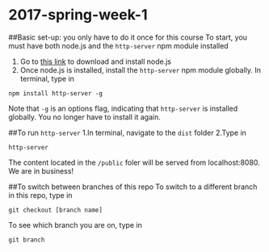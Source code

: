 # 2017-spring-week-1

##Basic set-up: you only have to do it once for this course
To start, you must have both node.js and the `http-server` npm module installed
1. Go to [this link](http://https://nodejs.org/en/)	to download and install node.js
2. Once node.js is installed, install the `http-server` npm module globally. In terminal, type in
```
npm install http-server -g
```
Note that `-g` is an options flag, indicating that `http-server` is installed globally. You no longer have to install it again.

##To run `http-server`
1.In terminal, navigate to the `dist` folder
2.Type in
```
http-server
```
The content located in the `/public` foler will be served from localhost:8080. We are in business!

##To switch between branches of this repo
To switch to a different branch in this repo, type in
```
git checkout [branch name]
```
To see which branch you are on, type in
```
git branch
```

